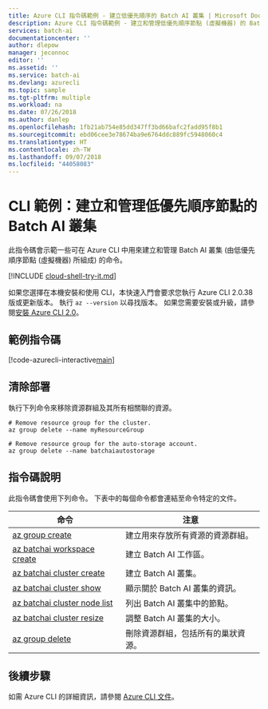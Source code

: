 ```yaml
---
title: Azure CLI 指令碼範例 - 建立低優先順序的 Batch AI 叢集 | Microsoft Docs
description: Azure CLI 指令碼範例 - 建立和管理低優先順序節點 (虛擬機器) 的 Batch AI 叢集
services: batch-ai
documentationcenter: ''
author: dlepow
manager: jeconnoc
editor: ''
ms.assetid: ''
ms.service: batch-ai
ms.devlang: azurecli
ms.topic: sample
ms.tgt-pltfrm: multiple
ms.workload: na
ms.date: 07/26/2018
ms.author: danlep
ms.openlocfilehash: 1fb21ab754e85dd347ff3bd66bafc2fadd95f8b1
ms.sourcegitcommit: ebd06cee3e78674ba9e6764ddc889fc5948060c4
ms.translationtype: HT
ms.contentlocale: zh-TW
ms.lasthandoff: 09/07/2018
ms.locfileid: "44058083"
---
```

# <a name="cli-example-create-and-manage-a-batch-ai-cluster-of-low-priority-nodes"></a>CLI 範例：建立和管理低優先順序節點的 Batch AI 叢集

此指令碼會示範一些可在 Azure CLI 中用來建立和管理 Batch AI 叢集 (由低優先順序節點 (虛擬機器) 所組成) 的命令。

[!INCLUDE [cloud-shell-try-it.md](../../../includes/cloud-shell-try-it.md)]

如果您選擇在本機安裝和使用 CLI，本快速入門會要求您執行 Azure CLI 2.0.38 版或更新版本。 執行 `az --version` 以尋找版本。 如果您需要安裝或升級，請參閱[安裝 Azure CLI 2.0](/cli/azure/install-azure-cli)。 

## <a name="example-script"></a>範例指令碼

[!code-azurecli-interactive[main](../../../cli_scripts/batch-ai/create-cluster/create-cluster-low-priority.sh "Create Batch AI cluster - low-priority nodes")]

## <a name="clean-up-deployment"></a>清除部署

執行下列命令來移除資源群組及其所有相關聯的資源。

```azurecli-interactive
# Remove resource group for the cluster.
az group delete --name myResourceGroup

# Remove resource group for the auto-storage account.
az group delete --name batchaiautostorage
```

## <a name="script-explanation"></a>指令碼說明

此指令碼會使用下列命令。 下表中的每個命令都會連結至命令特定的文件。

| 命令 | 注意 |
|---|---|
| [az group create](/cli/azure/group#az-group-create) | 建立用來存放所有資源的資源群組。 |
| [az batchai workspace create](/cli/azure/batchai/workspace#az-batchai-workspace-create) | 建立 Batch AI 工作區。 |
| [az batchai cluster create](/cli/azure/batchai/cluster#az-batchai-cluster-create) | 建立 Batch AI 叢集。 |
| [az batchai cluster show](/cli/azure/batchai/cluster#az-batchai-cluster-show) | 顯示關於 Batch AI 叢集的資訊。 |
| [az batchai cluster node list](/cli/azure/batchai/cluster/node#az-batchai-cluster-show) | 列出 Batch AI 叢集中的節點。 |
| [az batchai cluster resize](/cli/azure/batchai/cluster#az-batchai-cluster-resize) | 調整 Batch AI 叢集的大小。  |
| [az group delete](/cli/azure/group#az-group-delete) | 刪除資源群組，包括所有的巢狀資源。 |

## <a name="next-steps"></a>後續步驟

如需 Azure CLI 的詳細資訊，請參閱 [Azure CLI 文件](https://docs.microsoft.com/cli/azure)。
